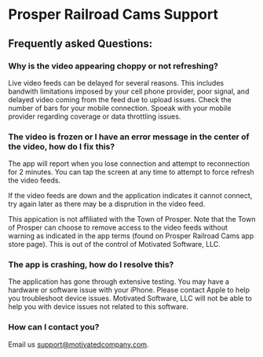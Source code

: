 # Prosper Railroad Cams Support

## Frequently asked Questions:

### Why is the video appearing choppy or not refreshing?
Live video feeds can be delayed for several reasons. This includes bandwith limitations imposed by your cell phone provider, poor signal, and delayed video coming from the feed due to upload issues. Check the number of bars for your mobile connection. Spoeak with your mobile provider regarding coverage or data throttling issues.

### The video is frozen or I have an error message in the center of the video, how do I fix this?
The app will report when you lose connection and attempt to reconnection for 2 minutes. You can tap the screen at any time to attempt to force refresh the video feeds.

If the video feeds are down and the application indicates it cannot connect, try again later as there may be a disprution in the video feed.

This appication is not affiliated with the Town of Prosper. Note that the Town of Prosper can choose to remove access to the video feeds without warning as indicated in the app terms (found on Prosper Railroad Cams app store page). This is out of the control of Motivated Software, LLC.

### The app is crashing, how do I resolve this?
The application has gone through extensive testing. You may have a hardware or software issue with your iPhone. Please contact Apple to help you troubleshoot device issues. Motivated Software, LLC will not be able to help you with device issues not related to this software.


### How can I contact you?
Email us [support@motivatedcompany.com](mailto:support@motivatedcompany.com).
